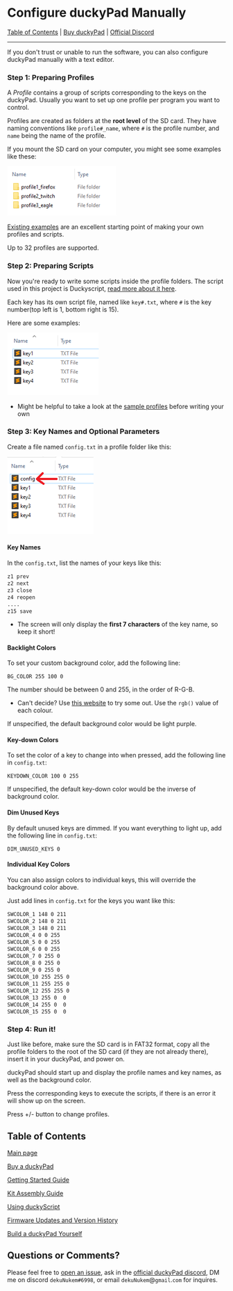 # Configure duckyPad Manually

[Table of Contents](#table-of-contents) | [Buy duckyPad](/purchase_information.md) | [Official Discord](https://discord.gg/4sJCBx5)

------

If you don't trust or unable to run the software, you can also configure duckyPad manually with a text editor.

### Step 1: Preparing Profiles

A *Profile* contains a group of scripts corresponding to the keys on the duckyPad. Usually you want to set up one profile per program you want to control.

Profiles are created as folders at the **root level** of the SD card. They have naming conventions like `profile#_name`, where `#` is the profile number, and `name` being the name of the profile.

If you mount the SD card on your computer, you might see some examples like these:

![Alt text](resources/pics/profile_examples.png)

[Existing examples](https://github.com/dekuNukem/duckypad/raw/master/sample_profiles.zip) are an excellent starting point of making your own profiles and scripts.

Up to 32 profiles are supported.

### Step 2: Preparing Scripts

Now you're ready to write some scripts inside the profile folders. The script used in this project is Duckyscript, [read more about it here](duckyscript_info.md).

Each key has its own script file, named like `key#.txt`, where `#` is the key number(top left is 1, bottom right is 15). 

Here are some examples:

![Alt text](resources/pics/key_scripts.png)

* Might be helpful to take a look at the [sample profiles](https://github.com/dekuNukem/duckypad/raw/master/sample_profiles.zip) before writing your own

### Step 3: Key Names and Optional Parameters

Create a file named `config.txt` in a profile folder like this:

![Alt text](resources/pics/config.png)

#### Key Names

In the `config.txt`, list the names of your keys like this:

```
z1 prev
z2 next
z3 close
z4 reopen
....
z15 save
```
* The screen will only display the **first 7 characters** of the key name, so keep it short!

#### Backlight Colors

To set your custom background color, add the following line:

```
BG_COLOR 255 100 0
```

The number should be between 0 and 255, in the order of R-G-B.

* Can't decide? Use [this website](https://www.w3schools.com/colors/colors_picker.asp) to try some out. Use the `rgb()` value of each colour.

If unspecified, the default background color would be light purple.

#### Key-down Colors

To set the color of a key to change into when pressed, add the following line in `config.txt`:

```
KEYDOWN_COLOR 100 0 255
```

If unspecified, the default key-down color would be the inverse of background color.

#### Dim Unused Keys

By default unused keys are dimmed. If you want everything to light up, add the following line in `config.txt`:

```
DIM_UNUSED_KEYS 0
```

#### Individual Key Colors

You can also assign colors to individual keys, this will override the background color above.

Just add lines in `config.txt` for the keys you want like this:

```
SWCOLOR_1 148 0 211
SWCOLOR_2 148 0 211
SWCOLOR_3 148 0 211
SWCOLOR_4 0 0 255
SWCOLOR_5 0 0 255
SWCOLOR_6 0 0 255
SWCOLOR_7 0 255 0
SWCOLOR_8 0 255 0
SWCOLOR_9 0 255 0
SWCOLOR_10 255 255 0
SWCOLOR_11 255 255 0
SWCOLOR_12 255 255 0
SWCOLOR_13 255 0  0
SWCOLOR_14 255 0  0
SWCOLOR_15 255 0  0
```

### Step 4: Run it!

Just like before, make sure the SD card is in FAT32 format, copy all the profile folders to the root of the SD card (if they are not already there), insert it in your duckyPad, and power on.

duckyPad should start up and display the profile names and key names, as well as the background color.

Press the corresponding keys to execute the scripts, if there is an error it will show up on the screen.

Press +/- button to change profiles.

## Table of Contents

[Main page](README.md)

[Buy a duckyPad](purchase_information.md)

[Getting Started Guide](getting_started.md)

[Kit Assembly Guide](kit_assembly_guide.md)

[Using duckyScript](duckyscript_info.md)

[Firmware Updates and Version History](firmware_updates_and_version_history.md)

[Build a duckyPad Yourself](build_it_yourself.md)

## Questions or Comments?

Please feel free to [open an issue](https://github.com/dekuNukem/duckypad/issues), ask in the [official duckyPad discord](https://discord.gg/4sJCBx5), DM me on discord `dekuNukem#6998`, or email `dekuNukem`@`gmail`.`com` for inquires.
